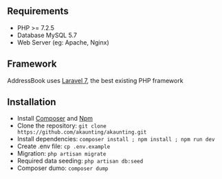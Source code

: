 ## Requirements

* PHP >= 7.2.5
* Database MySQL 5.7
* Web Server (eg: Apache, Nginx)

## Framework

AddressBook uses [Laravel 7](http://laravel.com), the best existing PHP framework

## Installation

* Install [Composer](https://getcomposer.org/download) and [Npm](https://nodejs.org/en/download)
* Clone the repository: `git clone https://github.com/akaunting/akaunting.git`
* Install dependencies: `composer install ; npm install ; npm run dev`
* Create .env file: `cp .env.example`
* Migration: `php artisan migrate`
* Required data seeding: `php artisan db:seed`
* Composer dumo: `composer dump`
